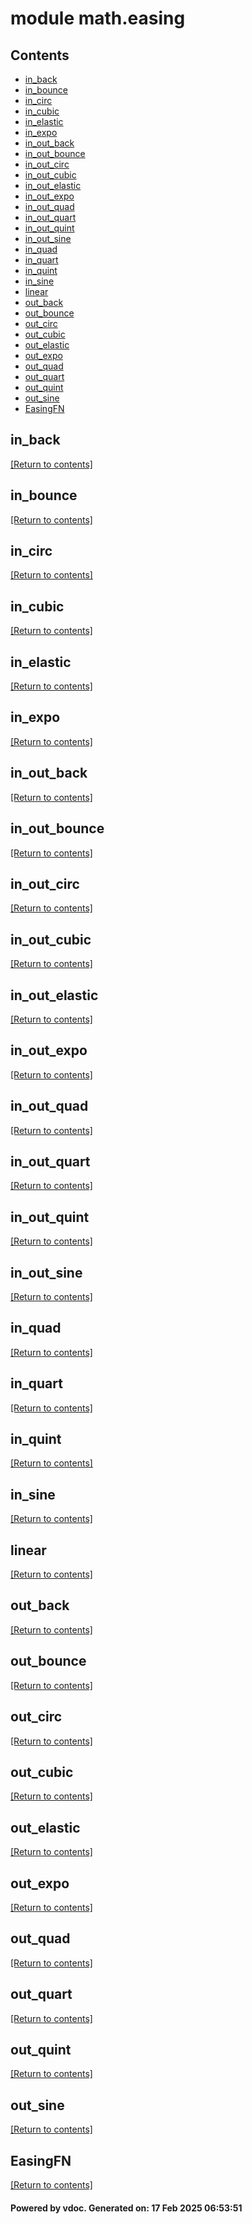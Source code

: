 # module math.easing


## Contents
- [in_back](#in_back)
- [in_bounce](#in_bounce)
- [in_circ](#in_circ)
- [in_cubic](#in_cubic)
- [in_elastic](#in_elastic)
- [in_expo](#in_expo)
- [in_out_back](#in_out_back)
- [in_out_bounce](#in_out_bounce)
- [in_out_circ](#in_out_circ)
- [in_out_cubic](#in_out_cubic)
- [in_out_elastic](#in_out_elastic)
- [in_out_expo](#in_out_expo)
- [in_out_quad](#in_out_quad)
- [in_out_quart](#in_out_quart)
- [in_out_quint](#in_out_quint)
- [in_out_sine](#in_out_sine)
- [in_quad](#in_quad)
- [in_quart](#in_quart)
- [in_quint](#in_quint)
- [in_sine](#in_sine)
- [linear](#linear)
- [out_back](#out_back)
- [out_bounce](#out_bounce)
- [out_circ](#out_circ)
- [out_cubic](#out_cubic)
- [out_elastic](#out_elastic)
- [out_expo](#out_expo)
- [out_quad](#out_quad)
- [out_quart](#out_quart)
- [out_quint](#out_quint)
- [out_sine](#out_sine)
- [EasingFN](#EasingFN)

## in_back
[[Return to contents]](#Contents)

## in_bounce
[[Return to contents]](#Contents)

## in_circ
[[Return to contents]](#Contents)

## in_cubic
[[Return to contents]](#Contents)

## in_elastic
[[Return to contents]](#Contents)

## in_expo
[[Return to contents]](#Contents)

## in_out_back
[[Return to contents]](#Contents)

## in_out_bounce
[[Return to contents]](#Contents)

## in_out_circ
[[Return to contents]](#Contents)

## in_out_cubic
[[Return to contents]](#Contents)

## in_out_elastic
[[Return to contents]](#Contents)

## in_out_expo
[[Return to contents]](#Contents)

## in_out_quad
[[Return to contents]](#Contents)

## in_out_quart
[[Return to contents]](#Contents)

## in_out_quint
[[Return to contents]](#Contents)

## in_out_sine
[[Return to contents]](#Contents)

## in_quad
[[Return to contents]](#Contents)

## in_quart
[[Return to contents]](#Contents)

## in_quint
[[Return to contents]](#Contents)

## in_sine
[[Return to contents]](#Contents)

## linear
[[Return to contents]](#Contents)

## out_back
[[Return to contents]](#Contents)

## out_bounce
[[Return to contents]](#Contents)

## out_circ
[[Return to contents]](#Contents)

## out_cubic
[[Return to contents]](#Contents)

## out_elastic
[[Return to contents]](#Contents)

## out_expo
[[Return to contents]](#Contents)

## out_quad
[[Return to contents]](#Contents)

## out_quart
[[Return to contents]](#Contents)

## out_quint
[[Return to contents]](#Contents)

## out_sine
[[Return to contents]](#Contents)

## EasingFN
[[Return to contents]](#Contents)

#### Powered by vdoc. Generated on: 17 Feb 2025 06:53:51
